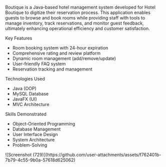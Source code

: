 Boutique is a Java-based hotel management system developed for Hotel Boutique to digitize their reservation process. This application enables guests to browse and book rooms while providing staff with tools to manage inventory, track reservations, and monitor guest feedback, ultimately enhancing operational efficiency and customer satisfaction.

Key Features
<ul> <li>Room booking system with 24-hour expiration</li> <li>Comprehensive rating and review platform</li> <li>Dynamic room management (add/remove/update)</li> <li>User-friendly FAQ system</li> <li>Reservation tracking and management</li> </ul>
Technologies Used
<ul> <li>Java (OOP)</li> <li>MySQL Database</li> <li>JavaFX (UI)</li> <li>MVC Architecture</li> </ul>
Skills Demonstrated
<ul> <li>Object-Oriented Programming</li> <li>Database Management</li> <li>User Interface Design</li> <li>System Architecture</li> <li>Problem-Solving</li> </ul>
![Screenshot (729)](https://github.com/user-attachments/assets/f762401b-7b79-4c55-9b0a-57618d625062)

